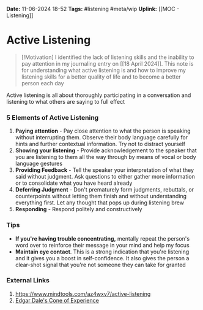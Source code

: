 **Date:** 11-06-2024 18-52
**Tags:** #listening #meta/wip 
**Uplink:** [[MOC - Listening]]

# Active Listening
>[!Motivation]
>I identified the lack of listening skills and the inability to pay attention in my journaling entry on [[18 April 2024]]. This note is for understanding what active listening is and how to improve my listening skills for a better quality of life and to become a better person each day

Active listening is all about thoroughly participating in a conversation and listening to what others are saying to full effect

### 5 Elements of Active Listening
1. **Paying attention** - Pay close attention to what the person is speaking without interrupting them. Observe their body language carefully for hints and further contextual information. Try not to distract yourself
2. **Showing your listening** - Provide acknowledgement to the speaker that you are listening to them all the way through by means of vocal or body language gestures
3. **Providing Feedback** - Tell the speaker your interpretation of what they said without judgment. Ask questions to either gather more information or to consolidate what you have heard already
4. **Deferring Judgment** - Don't prematurely form judgments, rebuttals, or counterpoints without letting them finish and without understanding everything first. Let any thought that pops up during listening brew
5. **Responding** - Respond politely and constructively

### Tips
* **If you're having trouble concentrating,** mentally repeat the person's word over to reinforce their message in your mind and help my focus
* **Maintain eye contact**. This is a strong indication that you're listening and it gives you a boost in self-confidence. It also gives the person a clear-shot signal that you're not someone they can take for granted
### External Links
1. https://www.mindtools.com/az4wxv7/active-listening
2. [Edgar Dale's Cone of Experience](https://www.growthengineering.co.uk/what-is-edgar-dales-cone-of-experience/)

